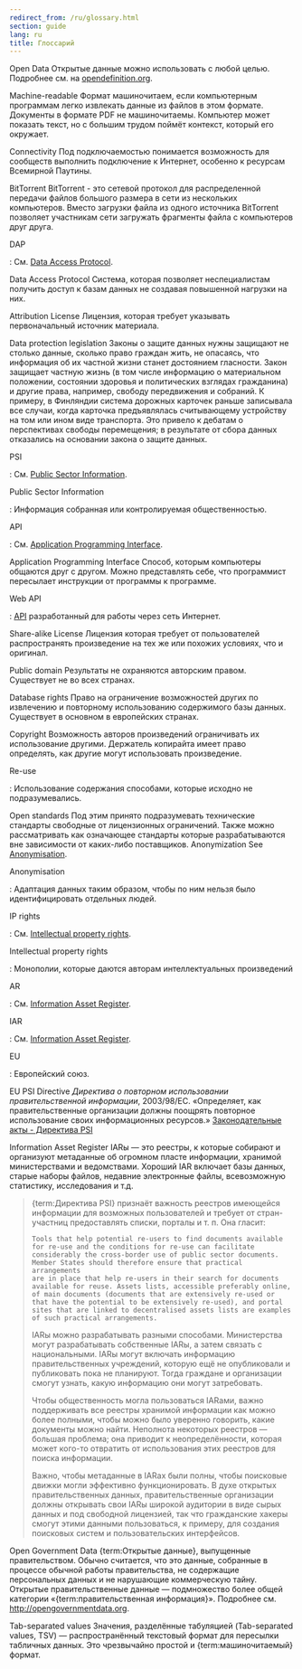 ```yaml
---
redirect_from: /ru/glossary.html
section: guide
lang: ru
title: Глоссарий
---
```


Open Data Открытые данные можно использовать с любой целью. Подробнее см. на [opendefinition.org](http://www.opendefinition.org/).

Machine-readable Формат машиночитаем, если компьютерным программам легко извлекать данные из файлов в этом формате. Документы в формате PDF не машиночитаемы. Компьютер может показать текст, но с большим трудом поймёт контекст, который его окружает.

Connectivity Под подключаемостью понимается возможность для сообществ выполнить подключение к Интернет, особенно к ресурсам Всемирной Паутины.

BitTorrent BitTorrent - это сетевой протокол для распределенной передачи файлов большого размера в сети из нескольких компьютеров. Вместо загрузки файла из одного источника BitTorrent позволяет участникам сети загружать фрагменты файла с компьютеров друг друга.

DAP

:   См. [Data Access Protocol](/glossary/ru/terms/data-access-protocol/).

Data Access Protocol Система, которая позволяет неспециалистам получить доступ к базам данных не создавая повышенной нагрузки на них.

Attribution License Лицензия, которая требует указывать первоначальный источник материала.

Data protection legislation Законы о защите данных нужны защищают не столько данные, сколько право граждан жить, не опасаясь, что информация об их частной жизни станет достоянием гласности. Закон защищает частную жизнь (в том числе информацию о материальном положении, состоянии здоровья и политических взглядах гражданина) и другие права, например, свободу передвижения и собраний. К примеру, в Финляндии система дорожных карточек раньше записывала все случаи, когда карточка предъявлялась считывающему устройству на том или ином виде транспорта. Это привело к дебатам о перспективах свободы перемещения; в результате от сбора данных отказались на основании закона о защите данных.

PSI

:   См. [Public Sector Information](/glossary/ru/terms/public-sector-information/).

Public Sector Information

:   Информация собранная или контролируемая общественностью.

API

:   См. [Application Programming Interface](/glossary/ru/terms/application-programming-interface/).

Application Programming Interface Способ, которым компьютеры общаются друг с другом. Можно представлять себе, что программист пересылает инструкции от программы к программе.

Web API

:   [API](/glossary/ru/terms/api/) разработанный для работы через сеть Интернет.

Share-alike License Лицензия которая требует от пользователей распространять произведение на тех же или похожих условиях, что и оригинал.

Public domain Результаты не охраняются авторским правом. Существует не во всех странах.

Database rights Право на ограничение возможностей других по извлечению и повторному использованию содержимого базы данных. Существует в основном в европейских странах.

Copyright Возможность авторов произведений ограничивать их использование другими. Держатель копирайта имеет право определять, как другие могут использовать произведение.

Re-use

:   Использование содержания способами, которые исходно не подразумевались.

Open standards Под этим принято подразумевать технические стандарты свободные от лицензионных ограничений. Также можно рассматривать как означающее стандарты которые разрабатываются вне зависимости от каких-либо поставщиков. Anonymization See [Anonymisation](/glossary/ru/terms/anonymisation/).

Anonymisation

:   Адаптация данных таким образом, чтобы по ним нельзя было идентифицировать отдельных людей.

IP rights

:   См. [Intellectual property rights](/glossary/ru/terms/intellectual-property-rights/).

Intellectual property rights

:   Монополии, которые даются авторам интеллектуальных произведений

AR

:   См. [Information Asset Register](/glossary/ru/terms/information-asset-register/).

IAR

:   См. [Information Asset Register](/glossary/ru/terms/information-asset-register/).

EU

:   Европейский союз.

EU PSI Directive *Директива о повторном использовании правительственной информации*, 2003/98/EC. «Определяет, как правительственные организации должны поощрять повторное использование своих информационных ресурсов.» [Законодательные акты - Директива PSI](http://ec.europa.eu/information_society/policy/psi/actions_eu/policy_actions/index_en.htm)

Information Asset Register IARы — это реестры, к которые собирают и организуют метаданные об огромном пласте информации, хранимой министерствами и ведомствами. Хороший IAR включает базы данных, старые наборы файлов, недавние электронные файлы, всевозможную статистику, исследования и т.д.

> {term:Директива PSI} признаёт важность реестров имеющейся информации для возможных пользователей и требует от стран-участниц предоставлять списки, порталы и т. п. Она гласит:
>
>     Tools that help potential re-users to find documents available 
>     for re-use and the conditions for re-use can facilitate 
>     considerably the cross-border use of public sector documents. 
>     Member States should therefore ensure that practical arrangements 
>     are in place that help re-users in their search for documents 
>     available for reuse. Assets lists, accessible preferably online, 
>     of main documents (documents that are extensively re-used or 
>     that have the potential to be extensively re-used), and portal 
>     sites that are linked to decentralised assets lists are examples 
>     of such practical arrangements.
>
> IARы можно разрабатывать разными способами. Министерства могут разрабатывать собственные IARы, а затем связать с национальными. IARы могут включать информацию правительственных учреждений, которую ещё не опубликовали и публиковать пока не планируют. Тогда граждане и организации смогут узнать, какую информацию они могут затребовать.
>
> Чтобы общественность могла пользоваться IARами, важно поддерживать все реестры хранимой информации как можно более полными, чтобы можно было уверенно говорить, какие документы можно найти. Неполнота некоторых реестров — большая проблема; она приводит к неопределённости, которая может кого-то отвратить от использования этих реестров для поиска информации.
>
> Важно, чтобы метаданные в IARах были полны, чтобы поисковые движки могли эффективно функционировать. В духе открытых правительственных данных, правительственные организации должны открывать свои IARы широкой аудитории в виде сырых данных и под свободной лицензией, так что гражданские хакеры смогут этими данными пользоваться, к примеру, для создания поисковых систем и пользовательских интерфейсов.

Open Government Data {term:Открытые данные}, выпущенные правительством. Обычно считается, что это данные, собранные в процессе обычной работы правительства, не содержащие персональных данных и не нарушающие коммерческую тайну. Открытые правительственные данные — подмножество более общей категории «{term:правительственная информация}». Подробнее см. <http://opengovernmentdata.org>.

Tab-separated values Значения, разделённые табуляцией (Tab-separated values, TSV) — распространённый текстовый формат для пересылки табличных данных. Это чрезвычайно простой и {term:машиночитаемый} формат.
